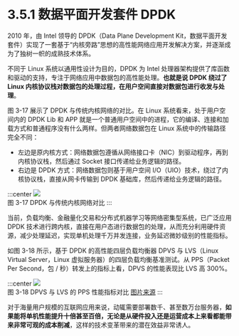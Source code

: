 # 3.5.1 数据平面开发套件 DPDK

2010 年，由 Intel 领导的 DPDK（Data Plane Development Kit，数据平面开发套件）实现了一套基于“内核旁路”思想的高性能网络应用开发解决方案，并逐渐成为了独树一帜的成熟技术体系。

不同于 Linux 系统以通用性设计为目的，DPDK 为 Intel 处理器架构提供了库函数和驱动的支持，专注于网络应用中数据包的高性能处理。**也就是说 DPDK 绕过了 Linux 内核协议栈对数据包的处理过程，在用户空间直接对数据包进行收发与处理**。


图 3-17 展示了 DPDK 与传统内核网络的对比。在 Linux 系统看来，处于用户空间内的 DPDK Lib 和 APP 就是一个普通用户空间中的进程，它的编译、连接和加载方式和普通程序没有什么两样。但两者网络数据包在 Linux 系统中的传输路径完全不同：

- 左边是原内核方式：网络数据包遵循从网络接口卡（NIC）到驱动程序，再到内核协议栈，然后通过 Socket 接口传递给业务逻辑的路径。
- 右边是 DPDK 方式：网络数据包则基于用户空间 I/O（UIO）技术，绕过了内核协议栈，直接从网卡传输到 DPDK 基础库，然后传递给业务逻辑的路径。

:::center
  ![](../assets/dpdk.png)<br/>
 图 3-17 DPDK 与传统内核网络对比
:::

当前，负载均衡、金融量化交易和分布式机器学习等网络密集型系统，已广泛应用 DPDK 技术进行跨内核，直接在用户态进行数据包的处理，从而充分利用硬件资源，减少处理延迟，实现单机处理千万并发连接，业务延迟微妙级别的性能指标。

如图 3-18 所示，基于 DPDK 的高性能四层负载均衡器 DPVS 与 LVS（Linux Virtual Server，Linux 虚拟服务器）的四层负载均衡基准测试。从 PPS（Packet Per Second，包 / 秒）转发上的指标上看，DPVS 的性能表现比 LVS 高 300%。

:::center
  ![](../assets/dpvs-performance.png)<br/>
 图 3-18 DPVS 与 LVS 的 PPS 性能指标对比 [图片来源](https://github.com/iqiyi/dpvs)
:::

对于海量用户规模的互联网应用来说，动辄需要部署数千、甚至数万台服务器，**如果能将单机性能提升十倍甚至百倍，无论是从硬件投入还是运营成本上来看都能带来非常可观的成本削减**，这样的技术变革带来的潜在效益非常诱人。